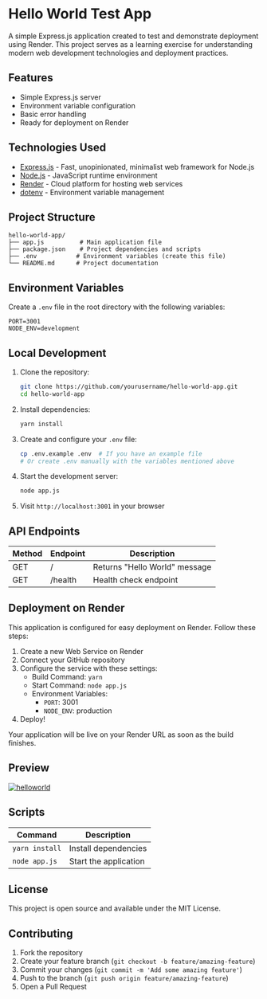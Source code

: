 # Hello World Test App

A simple Express.js application created to test and demonstrate deployment using Render. This project serves as a learning exercise for understanding modern web development technologies and deployment practices.

## Features

- Simple Express.js server
- Environment variable configuration
- Basic error handling
- Ready for deployment on Render

## Technologies Used

- [Express.js](https://expressjs.com) - Fast, unopinionated, minimalist web framework for Node.js
- [Node.js](https://nodejs.org) - JavaScript runtime environment
- [Render](https://render.com) - Cloud platform for hosting web services
- [dotenv](https://www.npmjs.com/package/dotenv) - Environment variable management

## Project Structure

```
hello-world-app/
├── app.js          # Main application file
├── package.json    # Project dependencies and scripts
├── .env           # Environment variables (create this file)
└── README.md      # Project documentation
```

## Environment Variables

Create a `.env` file in the root directory with the following variables:

```env
PORT=3001
NODE_ENV=development
```

## Local Development

1. Clone the repository:
   ```bash
   git clone https://github.com/yourusername/hello-world-app.git
   cd hello-world-app
   ```

2. Install dependencies:
   ```bash
   yarn install
   ```

3. Create and configure your `.env` file:
   ```bash
   cp .env.example .env  # If you have an example file
   # Or create .env manually with the variables mentioned above
   ```

4. Start the development server:
   ```bash
   node app.js
   ```

5. Visit `http://localhost:3001` in your browser

## API Endpoints

| Method | Endpoint | Description |
|--------|----------|-------------|
| GET    | /        | Returns "Hello World" message |
| GET    | /health  | Health check endpoint |

## Deployment on Render

This application is configured for easy deployment on Render. Follow these steps:

1. Create a new Web Service on Render
2. Connect your GitHub repository
3. Configure the service with these settings:
   - Build Command: `yarn`
   - Start Command: `node app.js`
   - Environment Variables:
     - `PORT`: 3001
     - `NODE_ENV`: production
4. Deploy!

Your application will be live on your Render URL as soon as the build finishes.

## Preview

<a href="#">
  <img src="https://github.com/matiasrodlo/hello-world-app/assets/52969662/15e1c7d9-937c-4d0a-aca9-3e913a1f8913" alt="helloworld">
</a>

## Scripts

| Command | Description |
|---------|-------------|
| `yarn install` | Install dependencies |
| `node app.js` | Start the application |

## License

This project is open source and available under the MIT License.

## Contributing

1. Fork the repository
2. Create your feature branch (`git checkout -b feature/amazing-feature`)
3. Commit your changes (`git commit -m 'Add some amazing feature'`)
4. Push to the branch (`git push origin feature/amazing-feature`)
5. Open a Pull Request
